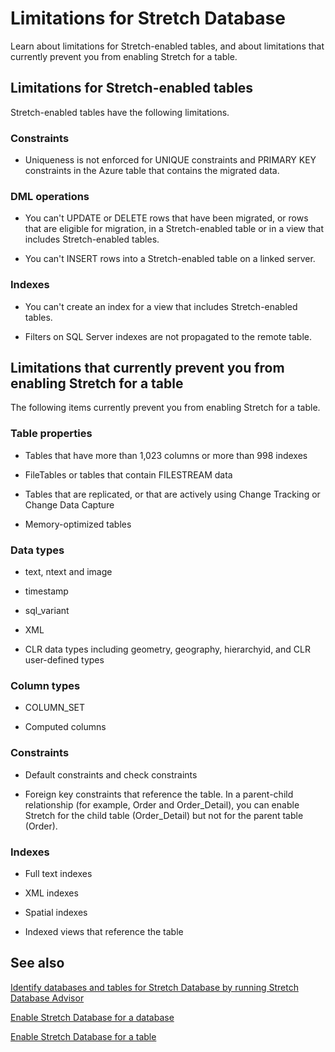 <properties
	pageTitle="Limitations for Stretch Database | Microsoft Azure"
	description="Learn about limitations for Stretch Database."
	services="sql-server-stretch-database"
	documentationCenter=""
	authors="douglaslMS"
	manager="jhubbard"
	editor=""/>

<tags
	ms.service="sql-server-stretch-database"
	ms.workload="data-management"
	ms.tgt_pltfrm="na"
	ms.devlang="na"
	ms.topic="article"
	ms.date="06/14/2016"
	ms.author="douglasl"/>

# Limitations for Stretch Database

Learn about limitations for Stretch\-enabled tables, and about limitations that currently prevent you from enabling Stretch for a table.

##  <a name="Caveats"></a> Limitations for Stretch\-enabled tables

Stretch\-enabled tables have the following limitations.

### Constraints

-   Uniqueness is not enforced for UNIQUE constraints and PRIMARY KEY constraints in the Azure table that contains the migrated data.

### DML operations

-   You can't UPDATE or DELETE rows that have been migrated, or rows that are eligible for migration, in a Stretch\-enabled table or in a view that includes Stretch\-enabled tables.

-   You can't INSERT rows into a Stretch\-enabled table on a linked server.

### Indexes

-   You can't create an index for a view that includes Stretch\-enabled tables.

-   Filters on SQL Server indexes are not propagated to the remote table.

##  <a name="Limitations"></a> Limitations that currently prevent you from enabling Stretch for a table

The following items currently prevent you from enabling Stretch for a table.

### Table properties

-   Tables that have more than 1,023 columns or more than 998 indexes

-   FileTables or tables that contain FILESTREAM data

-   Tables that are replicated, or that are actively using Change Tracking or Change Data Capture

-   Memory\-optimized tables

### Data types

-   text, ntext and image

-   timestamp

-   sql\_variant

-   XML

-   CLR data types including geometry, geography, hierarchyid, and CLR user\-defined types

### Column types

-   COLUMN\_SET

-   Computed columns

### Constraints

-   Default constraints and check constraints

-   Foreign key constraints that reference the table. In a parent\-child relationship \(for example, Order and Order\_Detail\), you can enable Stretch for the child table \(Order\_Detail\) but not for the parent table \(Order\).

### Indexes

-   Full text indexes

-   XML indexes

-   Spatial indexes

-   Indexed views that reference the table

## See also

[Identify databases and tables for Stretch Database by running Stretch Database Advisor](sql-server-stretch-database-identify-databases.md)

[Enable Stretch Database for a database](sql-server-stretch-database-enable-database.md)

[Enable Stretch Database for a table](sql-server-stretch-database-enable-table.md)
